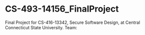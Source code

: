 # CS-493-14156_FinalProject
Final Project for CS-416-13342, Secure Software Design, at Central Connecticut State University. Team:
